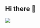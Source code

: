 ## Hi there 👋
<img src="https://img.shields.io/badge/ysa8497@gmail.com-EA4335?style=flat-square&logo=gmail&logoColor=white"/>
